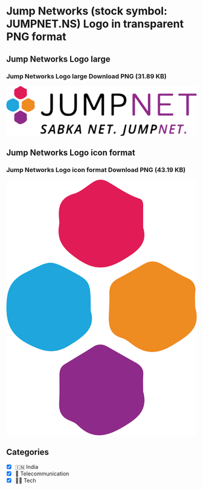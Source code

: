 # Jump Networks (stock symbol: JUMPNET.NS) Logo in transparent PNG format

## Jump Networks Logo large

### Jump Networks Logo large Download PNG (31.89 KB)

![Jump Networks Logo large Download PNG (31.89 KB)](/img/orig/JUMPNET.NS_BIG-899dafa0.png)

## Jump Networks Logo icon format

### Jump Networks Logo icon format Download PNG (43.19 KB)

![Jump Networks Logo icon format Download PNG (43.19 KB)](/img/orig/JUMPNET.NS-aaf24092.png)



## Categories
- [x] 🇮🇳 India
- [x] 📡 Telecommunication
- [x] 👩‍💻 Tech
